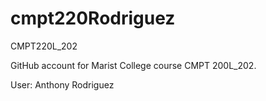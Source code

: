 # cmpt220Rodriguez
CMPT220L_202

GitHub account for Marist College course CMPT 200L_202. 

User: Anthony Rodriguez
